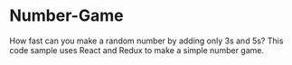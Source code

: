 # Number-Game
How fast can you make a random number by adding only 3s and 5s? This code sample uses React and Redux to make a simple number game.
